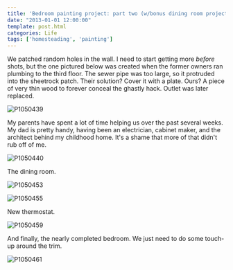 ```yaml
---
title: 'Bedroom painting project: part two (w/bonus dining room project!)'
date: "2013-01-01 12:00:00"
template: post.html
categories: Life 
tags: ['homesteading', 'painting']
---
```


We patched random holes in the wall. I need to start getting more *before* shots, but the one pictured below was created when the former owners ran plumbing to the third floor. The sewer pipe was too large, so it protruded into the sheetrock patch. Their solution? Cover it with a plate. Ours? A piece of very thin wood to forever conceal the ghastly hack. Outlet was later replaced.  
  
![P1050439](http://f.slowtheory.com/8332847003_36525341d9.jpg "P1050439")  
  
My parents have spent a lot of time helping us over the past several weeks. My dad is pretty handy, having been an electrician, cabinet maker, and the architect behind my childhood home. It's a shame that more of that didn't rub off of me.  
  
![P1050440](http://f.slowtheory.com/8333906046_861da5bd74.jpg "P1050440") 

The dining room. 

![P1050453](http://f.slowtheory.com/8333907000_459099b6a7.jpg "P1050453") 

![P1050455](http://f.slowtheory.com/8332847399_862feb3a82.jpg "P1050455")  
  
New thermostat.  
  
![P1050459](http://f.slowtheory.com/8333905960_be13fd2175.jpg "P1050459")  
  
And finally, the nearly completed bedroom. We just need to do some touch-up around the trim.  
  
![P1050461](http://f.slowtheory.com/8332846711_ba9626d1d7.jpg "P1050461")
